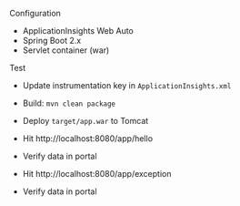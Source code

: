 Configuration

* ApplicationInsights Web Auto
* Spring Boot 2.x
* Servlet container (war)

Test

* Update instrumentation key in `ApplicationInsights.xml`
* Build: `mvn clean package`
* Deploy `target/app.war` to Tomcat

* Hit http://localhost:8080/app/hello
* Verify data in portal

* Hit http://localhost:8080/app/exception
* Verify data in portal
